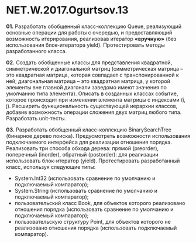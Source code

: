 # NET.W.2017.Ogurtsov.13
<b>01.</b> Разработать обобщенный класс-коллекцию Queue, реализующий основные операции для работы с очередью, и предоставляющий возможность итерирования, реализовав итератор <b>«вручную»</b> (без использования блок-итератора yield). Протестировать методы разработанного класса.

<b>02.</b> Создать обобщенные классы для представления квадратной, симметрической и диагональной матриц (симметрическая матрица – это квадратная матрица, которая совпадает с транспонированной к ней; диагональная матрица – это квадратная матрица, у которой элементы вне главной диагонали заведомо имеют значения по умолчанию типа элемента). Описать в созданных классах событие, которое происходит при изменении элемента матрицы с индексами (i, j).  Расширить функциональность существующей иерархии классов, добавив возможность операции сложения двух матриц любого типа. Разработать unit-тесты.

<b>03.</b> Разработать обобщенный класс-коллекцию BinarySearchTree (бинарное дерево поиска). Предусмотреть возможности использования подключаемого интерфейса для реализации отношения порядка. Реализовать три способа обхода дерева: прямой (preorder), поперечный (inorder), обратный (postorder): для реализации использовать блок-итератор (yield). Протестировать разработанный класс, используя следующие типы:
<ul>
 <li>System.Int32 (использовать сравнение по умолчанию и подключаемый компаратор);</li>
 <li>System.String (использовать сравнение по умолчанию и подключаемый компаратор);</li>
 <li>пользовательский класс Book, для объектов которого реализовано отношения порядка (использовать сравнение по умолчанию и подключаемый компаратор);</li>
 <li>пользовательскую структуру Point, для объектов которого не реализовано отношения порядка (использовать подключаемый компаратор).</li>
</ul>
